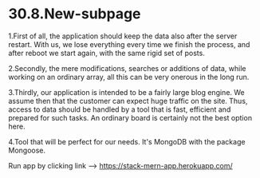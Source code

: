 # 30.8.New-subpage
1.First of all, the application should keep the data also after the server restart. With us, we lose everything every time we finish the process, and after reboot we start again, with the same rigid set of posts. 

2.Secondly, the mere modifications, searches or additions of data, while working on an ordinary array, all this can be very onerous in the long run. 

3.Thirdly, our application is intended to be a fairly large blog engine. We assume then that the customer can expect huge traffic on the site. Thus, access to data should be handled by a tool that is fast, efficient and prepared for such tasks. An ordinary board is certainly not the best option here. 

4.Tool that will be perfect for our needs. It's MongoDB with the package Mongoose.


Run app by clicking link --> https://stack-mern-app.herokuapp.com/
